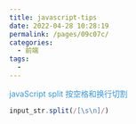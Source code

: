 ```yaml
---
title: javascript-tips
date: 2022-04-28 10:28:19
permalink: /pages/09c07c/
categories:
  - 前端
tags:
  -
---
```


<font color=#3498db>javaScript split 按空格和换行切割</font>

```javascript
input_str.split(/[\s\n]/)
```

